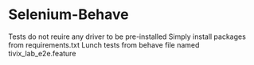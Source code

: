 # Selenium-Behave

Tests do not reuire any driver to be pre-installed
Simply install packages from requirements.txt
Lunch tests from behave file named tivix_lab_e2e.feature
